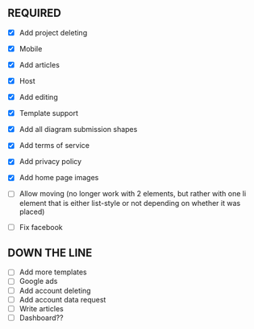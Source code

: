 ## REQUIRED
- [x] Add project deleting
- [x] Mobile
- [x] Add articles
- [x] Host
- [x] Add editing
- [x] Template support
- [x] Add all diagram submission shapes
- [x] Add terms of service
- [x] Add privacy policy
- [X] Add home page images

- [ ] Allow moving (no longer work with 2 elements, but rather with one li element that is either list-style or not depending on whether it was placed)
- [ ] Fix facebook

## DOWN THE LINE
- [ ] Add more templates
- [ ] Google ads
- [ ] Add account deleting
- [ ] Add account data request
- [ ] Write articles
- [ ] Dashboard??